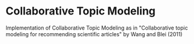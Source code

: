 # Collaborative Topic Modeling
 Implementation of Collaborative Topic Modeling as in "Collaborative topic modeling for recommending scientific articles" by Wang and Blei (2011)
